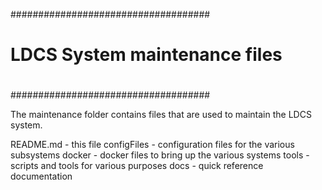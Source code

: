 ####################################
#
#  LDCS System maintenance files
#
####################################

The maintenance folder contains files that are used to 
maintain the LDCS system. 

README.md - this file
configFiles - configuration files for the various subsystems
docker - docker files to bring up the various systems
tools - scripts and tools for various purposes
docs - quick reference documentation


